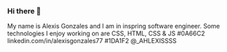 ### Hi there 👋

My name is Alexis Gonzales and I am in inspring software engineer. 
Some technologies I enjoy working on are CSS, HTML, CSS & JS
#0A66C2 linkedin.com/in/alexisgonzales77
#1DA1F2 @_AHLEXISSSS

